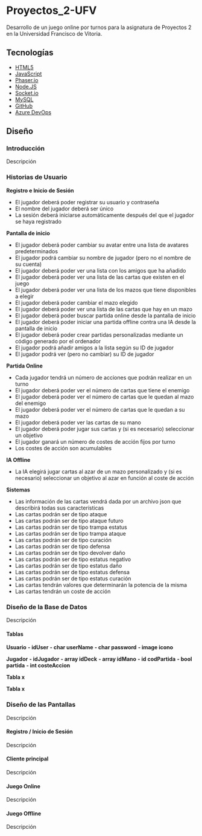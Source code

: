 # Proyectos_2-UFV
Desarrollo de un juego online por turnos para la asignatura de Proyectos 2 en la Universidad Francisco de Vitoria.

## Tecnologías

+ [HTML5](https://www.w3schools.com/html/)
+ [JavaScript](https://www.javascript.com/)
+ [Phaser.io](https://phaser.io/ "Librería de Game Development")
+ [Node.JS](https://nodejs.org/en/ "Servidor")
+ [Socket.io](https://socket.io/ "Conexión con la Base de Datos")
+ [MySQL](https://www.mysql.com/ "Base de Datos")
+ [GitHub](github.com "Repositorio del proyecto")
+ [Azure DevOps](https://azure.microsoft.com/en-us/services/devops/ "Planeadore de Scrum")

## Diseño

### Introducción
Descripción

### Historias de Usuario

**Registro e Inicio de Sesión**
+ El jugador deberá poder registrar su usuario y contraseña
+ El nombre del jugador deberá ser único
+ La sesión deberá iniciarse automáticamente después del que el jugador se haya registrado

**Pantalla de inicio**
+ El jugador deberá poder cambiar su avatar entre una lista de avatares predeterminados
+ El jugador podrá cambiar su nombre de jugador (pero no el nombre de su cuenta)
+ El jugador deberá poder ver una lista con los amigos que ha añadido
+ El jugador deberá poder ver una lista de las cartas que existen en el juego
+ El jugador deberá poder ver una lista de los mazos que tiene disponibles a elegir
+ El jugador deberá poder cambiar el mazo elegido
+ El jugador deberá poder ver una lista de las cartas que hay en un mazo
+ El jugador deberá poder buscar partida online desde la pantalla de inicio
+ El jugador deberá poder iniciar una partida offline contra una IA desde la pantalla de inicio
+ El jugador deberá poder crear partidas personalizadas mediante un código generado por el ordenador
+ El jugador podrá añadir amigos a la lista según su ID de jugador
+ El jugador podrá ver (pero no cambiar) su ID de jugador

**Partida Online**
+ Cada jugador tendrá un número de acciones que podrán realizar en un turno
+ El jugador deberá poder ver el número de cartas que tiene el enemigo
+ El jugador deberá poder ver el número de cartas que le quedan al mazo del enemigo
+ El jugador deberá poder ver el número de cartas que le quedan a su mazo
+ El jugador deberá poder ver las cartas de su mano
+ El jugador deberá poder jugar sus cartas y (si es necesario) seleccionar un objetivo
+ El jugador ganará un número de costes de acción fijos por turno
+ Los costes de acción son acumulables

**IA Offline**
+ La IA elegirá jugar cartas al azar de un mazo personalizado y (si es necesario) seleccionar un objetivo al azar en función al coste de acción

**Sistemas**
+ Las información de las cartas vendrá dada por un archivo json que describirá todas sus características
+ Las cartas podrán ser de tipo ataque
+ Las cartas podrán ser de tipo ataque futuro
+ Las cartas podrán ser de tipo trampa estatus
+ Las cartas podrán ser de tipo trampa ataque
+ Las cartas podrán ser de tipo curación
+ Las cartas podrán ser de tipo defensa
+ Las cartas podrán ser de tipo devolver daño
+ Las cartas podrán ser de tipo estatus negativo
+ Las cartas podrán ser de tipo estatus daño
+ Las cartas podrán ser de tipo estatus defensa
+ Las cartas podrán ser de tipo estatus curación
+ Las cartas tendrán valores que determinarán la potencia de la misma
+ Las cartas tendrán un coste de acción

### Diseño de la Base de Datos
Descripción

#### Tablas

**Usuario**
**- idUser**
**- char userName**
**- char password**
**- image icono**

**Jugador**
**- idJugador**
**- array idDeck**
**- array idMano**
**- id codPartida**
**- bool partida**
**- int costeAccion**

**Tabla x**


**Tabla x**


### Diseño de las Pantallas
Descripción

#### Registro / Inicio de Sesión
Descripción

#### Cliente principal
Descripción

#### Juego Online
Descripción

#### Juego Offline
Descripción

